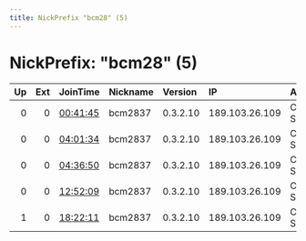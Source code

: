 ```yaml
---
title: NickPrefix "bcm28" (5)
---
```


# NickPrefix: "bcm28" (5)

|   Up |   Ext | JoinTime                                                                                            | Nickname   | Version   | IP             | AS         | CC   |   ORp |   Dirp | OS    | Contact   |   eFamMembers |
|-----:|------:|:----------------------------------------------------------------------------------------------------|:-----------|:----------|:---------------|:-----------|:-----|------:|-------:|:------|:----------|--------------:|
|    0 |     0 | [00:41:45](https://metrics.torproject.org/rs.html#details/DED3187FB939F0D30990469A5BF0BF98836843E2) | bcm2837    | 0.3.2.10  | 189.103.26.109 | CLARO S.A. | br   |  9001 |   9030 | Linux | none      |             1 |
|    0 |     0 | [04:01:34](https://metrics.torproject.org/rs.html#details/04033000EFB125EA0D535092967905A984805411) | bcm2837    | 0.3.2.10  | 189.103.26.109 | CLARO S.A. | br   |  9001 |   9030 | Linux | none      |             1 |
|    0 |     0 | [04:36:50](https://metrics.torproject.org/rs.html#details/458B91D1CF74546C2647D76BBEF32EDC000CF1F5) | bcm2837    | 0.3.2.10  | 189.103.26.109 | CLARO S.A. | br   |  9001 |   9030 | Linux | none      |             1 |
|    0 |     0 | [12:52:09](https://metrics.torproject.org/rs.html#details/673486B6AF532061EAF481B2DC1F112B6B78B47F) | bcm2837    | 0.3.2.10  | 189.103.26.109 | CLARO S.A. | br   |  9001 |   9030 | Linux | none      |             1 |
|    1 |     0 | [18:22:11](https://metrics.torproject.org/rs.html#details/5E593BC7DC725EB4BF7F3EB51EC97541E9C2C5AB) | bcm2837    | 0.3.2.10  | 189.103.26.109 | CLARO S.A. | br   |  9001 |   9030 | Linux | none      |             1 |
